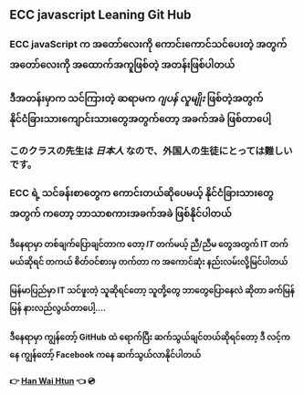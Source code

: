 
## ECC javascript Leaning Git Hub 
 
### **ECC javaScript** က အတော်လေးကို ကောင်းကောင်သင်ပေးတဲ့ အတွက် **အတော်လေးကို အထောက်အကူဖြစ်တဲ့** အတန်းဖြစ်ပါတယ်
### ဒီအတန်းမှာက သင်ကြားတဲ့ ဆရာမက ***ဂျပန် လူမျိုး*** ဖြစ်တဲ့အတွက် နိုင်ငံခြားသားကျောင်းသားတွေအတွက်တော့ အခက်အခဲ ဖြစ်တာပေါ့

### このクラスの先生は ***日本人*** なので、外国人の生徒にとっては難しいです。

### ECC ရဲ့ သင်ခန်းစာတွေက ကောင်းတယ်ဆိုပေမယ့် နိုင်ငံခြားသားတွေ အတွက် ကတော့ ဘာသာစကားအခက်အခဲ ဖြစ်နိုင်ပါတယ် 
#### ဒီနေရာမှာ တစ်ချက်ပြောချင်တာက တော့ ***IT*** တက်မယ့် ညီ/ညီမ တွေအတွက် **IT** တက်မယ်ဆိုရင် တကယ် စိတ်ဝင်စားမှ တက်တာ က အကောင်ဆုံး နည်းလမ်းလို့မြင်ပါတယ်
#### မြန်မာပြည်မှာ **IT** သင်ဖူးတဲ့ သူဆိုရင်တော့ သူတို့တွေ ဘာတွေပြောနေလဲ ဆိုတာ ခက်မြန်မြန် နားလည်လွယ်တာပေါ့....

#### ဒီနေရာမှာ ကျွန်တော့် GitHub ထဲ ရောက်ပြီး ဆက်သွယ်ချင်တယ်ဆိုရင်တော့ ဒီ လင့်ကနေ ကျွန်တော့် Facebook ကနေ ဆက်သွယ်လာနိုင်ပါတယ် 



####  :point_right: **[Han Wai Htun](https://www.facebook.com/hanwaihtun1e/)** :point_left: :cd: 


